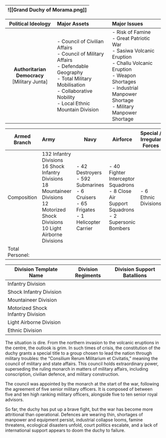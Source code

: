 
| ![[Grand Duchy of Morama.png]] |
| ------------------------------ |

|             **Political Ideology**              | **Major Assets**                                                                                                                                                                          | Major Issues                                                                                                                                                                                  |
| :---------------------------------------------: | :---------------------------------------------------------------------------------------------------------------------------------------------------------------------------------------- | :-------------------------------------------------------------------------------------------------------------------------------------------------------------------------------------------- |
| **Authoritarian Democracy**<br>[Military Junta] | - Council of Civilian Affairs<br>- Council of Military Affairs<br>- Defendable Geography<br>- Total Military Mobilisation<br>- Collaborative Nobility<br>- Local Ethnic Mountain Division | - Risk of Famine<br>- Great Patriotic War<br>- Sasiwa Volcanic Eruption<br>- Challu Volcanic Eruption<br>- Weapon Shortages<br>- Industrial Manpower Shortage<br>- Military Manpower Shortage |

| Armed Branch    | Army                                                                                                                                             | Navy                                                                                           | Airforce                                                                                        | Special / Irregular Forces |
| --------------- | :----------------------------------------------------------------------------------------------------------------------------------------------- | ---------------------------------------------------------------------------------------------- | ----------------------------------------------------------------------------------------------- | -------------------------- |
| Composition     | 132 Infantry Divisions<br>16 Shock Infantry Divisions<br>18 Mountaineer Divisions<br>12 Motorized Shock Divisions<br>10 Light Airborne Divisions | - 42 Destroyers<br>- 592 Submarines<br>- 6 Cruisers<br>- 65 Frigates<br>- 1 Helicopter Carrier | - 40 Fighter Interceptor Squadrons<br>- 8 Close Air Support Squadrons<br>- 2 Supersonic Bombers | - 6 Ethnic Divisions       |
| Total Personel: |                                                                                                                                                  |                                                                                                |                                                                                                 |                            |

| Division Template Name            | Division Regiments | Division Support Batallions |
| --------------------------------- | ------------------ | --------------------------- |
| Infantry Division                 |                    |                             |
| Shock Infantry Division           |                    |                             |
| Mountaineer Division              |                    |                             |
| Motorized Shock Infantry Division |                    |                             |
| Light Airborne Division           |                    |                             |
| Ethnic Division                   |                    |                             |
The situation is dire. From the northern invasion to the volcanic eruptions in the centre, the outlook is grim. In such times of crisis, the constitution of the duchy grants a special title to a group chosen to lead the nation through military troubles: the “Consilium Rerum Militarium et Civitatis,” meaning the council of military and state affairs. This council holds extraordinary power, superseding the ruling monarch in matters of military affairs, including conscription, civilian defence, and military construction.

The council was appointed by the monarch at the start of the war, following the agreement of five senior military officers. It is composed of between five and ten high ranking military officers, alongside five to ten senior royal advisors.

So far, the duchy has put up a brave fight, but the war has become more attritional than operational. Defences are wearing thin, shortages of manpower and equipment persist, industrial collapse looms, famine threatens, ecological disasters unfold, court politics escalate, and a lack of international support appears to doom the duchy to failure.